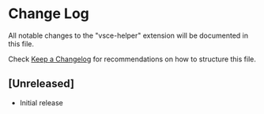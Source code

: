 # Change Log

All notable changes to the "vsce-helper" extension will be documented in this file.

Check [Keep a Changelog](http://keepachangelog.com/) for recommendations on how to structure this file.

## [Unreleased]

- Initial release